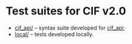 Test suites for CIF v2.0
========================

* [cif_api/](cifapi/) –
  syntax suite developed for [cif_api](https://github.com/COMCIFS/cif_api);
* [local/](local/) –
  tests developed locally.
